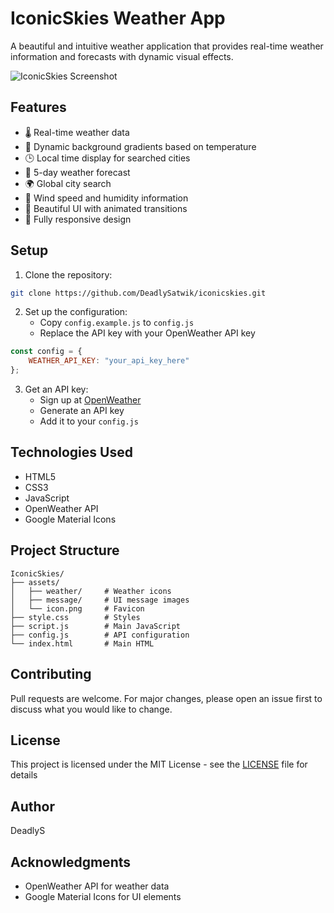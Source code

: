 # IconicSkies Weather App

A beautiful and intuitive weather application that provides real-time weather information and forecasts with dynamic visual effects.

![IconicSkies Screenshot](assets/screenshot.png)

## Features

- 🌡️ Real-time weather data
- 🌅 Dynamic background gradients based on temperature
- 🕒 Local time display for searched cities
- 📅 5-day weather forecast
- 🌍 Global city search
- 💨 Wind speed and humidity information
- 🎨 Beautiful UI with animated transitions
- 📱 Fully responsive design

## Setup

1. Clone the repository:
```bash
git clone https://github.com/DeadlySatwik/iconicskies.git

```

2. Set up the configuration:
   - Copy `config.example.js` to `config.js`
   - Replace the API key with your OpenWeather API key

```javascript
const config = {
    WEATHER_API_KEY: "your_api_key_here"
};
```

3. Get an API key:
   - Sign up at [OpenWeather](https://openweathermap.org/api)
   - Generate an API key
   - Add it to your `config.js`

## Technologies Used

- HTML5
- CSS3
- JavaScript
- OpenWeather API
- Google Material Icons

## Project Structure

```
IconicSkies/
├── assets/
│   ├── weather/     # Weather icons
│   ├── message/     # UI message images
│   └── icon.png     # Favicon
├── style.css        # Styles
├── script.js        # Main JavaScript
├── config.js        # API configuration
└── index.html       # Main HTML
```

## Contributing

Pull requests are welcome. For major changes, please open an issue first to discuss what you would like to change.

## License

This project is licensed under the MIT License - see the [LICENSE](LICENSE) file for details

## Author

DeadlyS

## Acknowledgments

- OpenWeather API for weather data
- Google Material Icons for UI elements